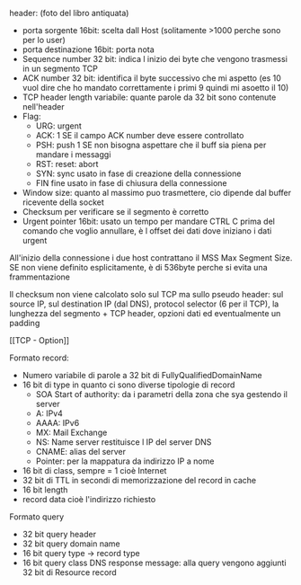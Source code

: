 header: (foto del libro antiquata)
- porta sorgente 16bit: scelta dall Host (solitamente >1000 perche sono per lo user)
- porta destinazione 16bit: porta nota 
- Sequence number 32 bit: indica l inizio dei byte che vengono trasmessi in un segmento TCP
- ACK number 32 bit: identifica il byte successivo che mi aspetto (es 10 vuol dire che ho mandato correttamente i primi 9 quindi mi asoetto il 10)
- TCP header length variabile: quante parole da 32 bit sono contenute nell'header
- Flag:
	- URG: urgent
	- ACK: 1 SE il campo ACK number deve essere controllato
	- PSH: push 1 SE non bisogna aspettare che il buff sia piena per mandare i messaggi
	- RST: reset: abort
	- SYN: sync usato in fase di creazione della connessione
	- FIN fine usato in fase di chiusura della connessione
- Window size: quanto al massimo puo trasmettere, cio dipende dal buffer ricevente della socket
- Checksum per verificare se il segmento è corretto
- Urgent pointer 16bit: usato un tempo per mandare CTRL C prima del comando che voglio annullare, è l offset dei dati dove iniziano i dati urgent

All'inizio della connessione i due host contrattano il MSS Max Segment Size. SE non viene definito esplicitamente, è di 536byte perche si evita una frammentazione

Il checksum non viene calcolato solo sul TCP ma sullo pseudo header: sul source IP, sul destination IP (dal DNS), protocol selector (6 per il TCP), la lunghezza del segmento + TCP header, opzioni dati ed eventualmente un padding

[[TCP - Option]]

Formato record:
- Numero variabile di parole a 32 bit di FullyQualifiedDomainName
- 16 bit di type in quanto ci sono diverse tipologie di record
	- SOA Start of authority: da i parametri della zona che sya gestendo il server
	- A: IPv4
	- AAAA: IPv6
	- MX: Mail Exchange
	- NS: Name server restituisce l IP del server DNS
	- CNAME: alias del server
	- Pointer: per la mappatura da indirizzo IP a nome
- 16 bit di class, sempre = 1 cioè Internet
- 32 bit di TTL in secondi di memorizzazione del record in cache
- 16 bit length
- record data cioè l'indirizzo richiesto

Formato query
- 32 bit query header
- 32 bit query domain name
- 16 bit query type -> record type 
- 16 bit query class
DNS response message: alla query vengono aggiunti 32 bit di Resource record